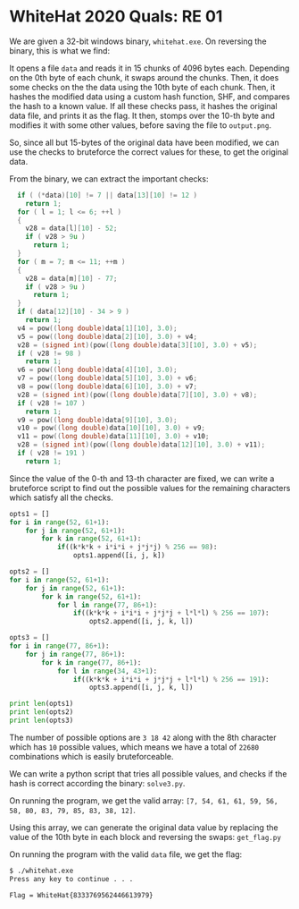 WhiteHat 2020 Quals: RE 01
==========================

We are given a 32-bit windows binary, `whitehat.exe`. On reversing the binary, this is what we find:

It opens a file `data` and reads it in 15 chunks of 4096 bytes each. Depending on the 0th byte of each chunk, it swaps around the chunks.
Then, it does some checks on the the data using the 10th byte of each chunk. Then, it hashes the modified data using a custom hash function, SHF,
and compares the hash to a known value. If all these checks pass, it hashes the original data file, and prints it as the flag. It then, stomps over the 10-th byte
and modifies it with some other values, before saving the file to `output.png`.

So, since all but 15-bytes of the original data have been modified, we can use the checks to bruteforce the correct values for these, to get the original data.

From the binary, we can extract the important checks:

```c
  if ( (*data)[10] != 7 || data[13][10] != 12 )
    return 1;
  for ( l = 1; l <= 6; ++l )
  {
    v28 = data[l][10] - 52;
    if ( v28 > 9u )
      return 1;
  }
  for ( m = 7; m <= 11; ++m )
  {
    v28 = data[m][10] - 77;
    if ( v28 > 9u )
      return 1;
  }
  if ( data[12][10] - 34 > 9 )
    return 1;
  v4 = pow((long double)data[1][10], 3.0);
  v5 = pow((long double)data[2][10], 3.0) + v4;
  v28 = (signed int)(pow((long double)data[3][10], 3.0) + v5);
  if ( v28 != 98 )
    return 1;
  v6 = pow((long double)data[4][10], 3.0);
  v7 = pow((long double)data[5][10], 3.0) + v6;
  v8 = pow((long double)data[6][10], 3.0) + v7;
  v28 = (signed int)(pow((long double)data[7][10], 3.0) + v8);
  if ( v28 != 107 )
    return 1;
  v9 = pow((long double)data[9][10], 3.0);
  v10 = pow((long double)data[10][10], 3.0) + v9;
  v11 = pow((long double)data[11][10], 3.0) + v10;
  v28 = (signed int)(pow((long double)data[12][10], 3.0) + v11);
  if ( v28 != 191 )
    return 1;
```

Since the value of the 0-th and 13-th character are fixed, we can write a bruteforce script to find out the possible values for the remaining characters
which satisfy all the checks.

```py
opts1 = []
for i in range(52, 61+1):
    for j in range(52, 61+1):
        for k in range(52, 61+1):
            if((k*k*k + i*i*i + j*j*j) % 256 == 98):
                opts1.append([i, j, k])

opts2 = []
for i in range(52, 61+1):
    for j in range(52, 61+1):
        for k in range(52, 61+1):
            for l in range(77, 86+1):
                if((k*k*k + i*i*i + j*j*j + l*l*l) % 256 == 107):
                    opts2.append([i, j, k, l])

opts3 = []
for i in range(77, 86+1):
    for j in range(77, 86+1):
        for k in range(77, 86+1):
            for l in range(34, 43+1):
                if((k*k*k + i*i*i + j*j*j + l*l*l) % 256 == 191):
                    opts3.append([i, j, k, l])

print len(opts1)
print len(opts2)
print len(opts3)
```

The number of possible options are `3 18 42` along with the 8th character which has `10` possible values, which means we have a total of `22680` combinations which is easily bruteforceable.

We can write a python script that tries all possible values, and checks if the hash is correct according the binary: `solve3.py`.

On running the program, we get the valid array: `[7, 54, 61, 61, 59, 56, 58, 80, 83, 79, 85, 83, 38, 12]`.

Using this array, we can generate the original data value by replacing the value of the 10th byte in each block and reversing the swaps: `get_flag.py`

On running the program with the valid `data` file, we get the flag:

```sh
$ ./whitehat.exe
Press any key to continue . . .

Flag = WhiteHat{8333769562446613979}
```
